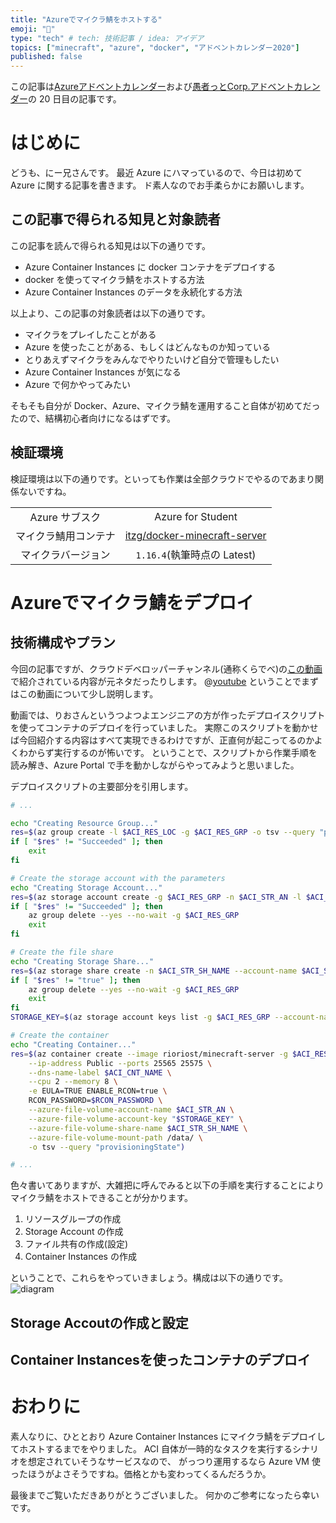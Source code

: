 ```yaml
---
title: "Azureでマイクラ鯖をホストする"
emoji: "🐳"
type: "tech" # tech: 技術記事 / idea: アイデア
topics: ["minecraft", "azure", "docker", "アドベントカレンダー2020"]
published: false
---
```


この記事は[Azureアドベントカレンダー]()および[愚者っとCorp.アドベントカレンダー]()の 20 日目の記事です。

# はじめに

どうも、にー兄さんです。
最近 Azure にハマっているので、今日は初めて Azure に関する記事を書きます。
ド素人なのでお手柔らかにお願いします。

## この記事で得られる知見と対象読者

この記事を読んで得られる知見は以下の通りです。

- Azure Container Instances に docker コンテナをデプロイする
- docker を使ってマイクラ鯖をホストする方法
- Azure Container Instances のデータを永続化する方法

以上より、この記事の対象読者は以下の通りです。

- マイクラをプレイしたことがある
- Azure を使ったことがある、もしくはどんなものか知っている
- とりあえずマイクラをみんなでやりたいけど自分で管理もしたい
- Azure Container Instances が気になる
- Azure で何かやってみたい

そもそも自分が Docker、Azure、マイクラ鯖を運用すること自体が初めてだったので、結構初心者向けになるはずです。

## 検証環境

検証環境は以下の通りです。といっても作業は全部クラウドでやるのであまり関係ないですね。

|||
|:--:|:--:|
|Azure サブスク|Azure for Student|
|マイクラ鯖用コンテナ|[itzg/docker-minecraft-server](https://github.com/itzg/docker-minecraft-server)|
|マイクラバージョン|`1.16.4`(執筆時点の Latest)|

# Azureでマイクラ鯖をデプロイ

## 技術構成やプラン

今回の記事ですが、クラウドデベロッパーチャンネル(通称くらでべ)の[この動画](https://www.youtube.com/watch?v=-D9kfLLCZys)で紹介されている内容が元ネタだったりします。
@[youtube](-D9kfLLCZys)
ということでまずはこの動画について少し説明します。

動画では、りおさんというつよつよエンジニアの方が作ったデプロイスクリプトを使ってコンテナのデプロイを行っていました。
実際このスクリプトを動かせば今回紹介する内容はすべて実現できるわけですが、正直何が起こってるのかよくわからず実行するのが怖いです。
ということで、スクリプトから作業手順を読み解き、Azure Portal で手を動かしながらやってみようと思いました。

デプロイスクリプトの主要部分を引用します。

```sh
# ...

echo "Creating Resource Group..."
res=$(az group create -l $ACI_RES_LOC -g $ACI_RES_GRP -o tsv --query "properties.provisioningState")
if [ "$res" != "Succeeded" ]; then
	exit
fi

# Create the storage account with the parameters
echo "Creating Storage Account..."
res=$(az storage account create -g $ACI_RES_GRP -n $ACI_STR_AN -l $ACI_RES_LOC --sku Premium_LRS --kind FileStorage -o tsv --query "provisioningState")
if [ "$res" != "Succeeded" ]; then
	az group delete --yes --no-wait -g $ACI_RES_GRP
	exit
fi

# Create the file share
echo "Creating Storage Share..."
res=$(az storage share create -n $ACI_STR_SH_NAME --account-name $ACI_STR_AN -o tsv --query "created")
if [ "$res" != "true" ]; then
	az group delete --yes --no-wait -g $ACI_RES_GRP
	exit
fi
STORAGE_KEY=$(az storage account keys list -g $ACI_RES_GRP --account-name $ACI_STR_AN --query "[0].value" -o tsv)

# Create the container
echo "Creating Container..."
res=$(az container create --image rioriost/minecraft-server -g $ACI_RES_GRP -n $ACI_CNT_NAME \
	--ip-address Public --ports 25565 25575 \
	--dns-name-label $ACI_CNT_NAME \
	--cpu 2 --memory 8 \
	-e EULA=TRUE ENABLE_RCON=true \
	RCON_PASSWORD=$RCON_PASSWORD \
	--azure-file-volume-account-name $ACI_STR_AN \
	--azure-file-volume-account-key "$STORAGE_KEY" \
	--azure-file-volume-share-name $ACI_STR_SH_NAME \
	--azure-file-volume-mount-path /data/ \
	-o tsv --query "provisioningState")

# ...
```

色々書いてありますが、大雑把に呼んでみると以下の手順を実行することにより
マイクラ鯖をホストできることが分かります。

1. リソースグループの作成
2. Storage Account の作成
3. ファイル共有の作成(設定)
4. Container Instances の作成

ということで、これらをやっていきましょう。構成は以下の通りです。
![diagram](https://storage.googleapis.com/zenn-user-upload/4pujmjmki8v555a1y5tp63ijznjd)



## Storage Accoutの作成と設定

## Container Instancesを使ったコンテナのデプロイ

# おわりに

素人なりに、ひととおり Azure Container Instances にマイクラ鯖をデプロイしてホストするまでをやりました。
ACI 自体が一時的なタスクを実行するシナリオを想定されていそうなサービスなので、
がっつり運用するなら Azure VM 使ったほうがよさそうですね。価格とかも変わってくるんだろうか。

最後までご覧いただきありがとうございました。
何かのご参考になったら幸いです。
